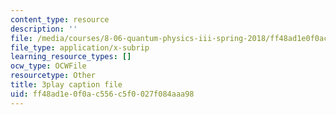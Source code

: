 ```yaml
---
content_type: resource
description: ''
file: /media/courses/8-06-quantum-physics-iii-spring-2018/ff48ad1e0f0ac556c5f0027f084aaa98_iGG9EG3SNz0.srt
file_type: application/x-subrip
learning_resource_types: []
ocw_type: OCWFile
resourcetype: Other
title: 3play caption file
uid: ff48ad1e-0f0a-c556-c5f0-027f084aaa98
---
```

